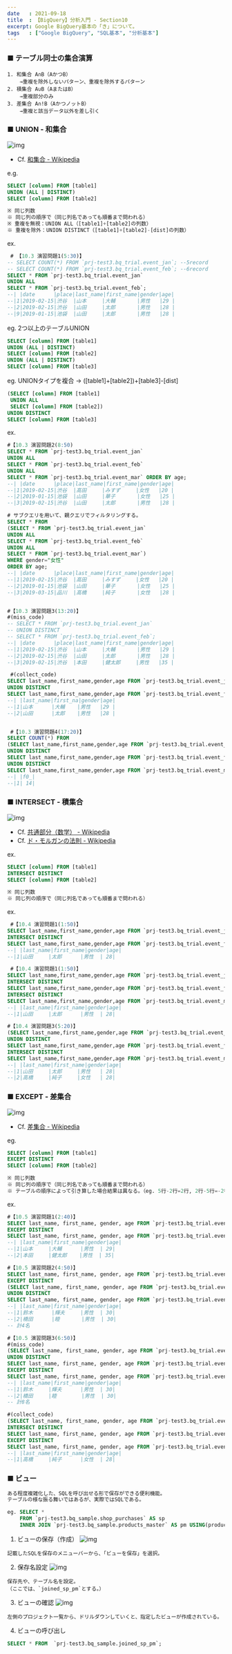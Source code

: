 ```yaml
---
date   : 2021-09-18
title  : 【BigQuery】分析入門 - Section10
excerpt: Google BigQuery基本の「き」について。
tags   : ["Google BigQuery", "SQL基本", "分析基本"]
---
```


### ■ テーブル同士の集合演算

```
1. 和集合 A∩B（AかつB）
    →重複を除外しないパターン、重複を除外するパターン
2. 積集合 A∪B（AまたはB）
    →重複部分のみ
3. 差集合 A∩!B（AかつノットB）
    →重複と該当データ以外を差し引く
```

### ■ UNION - 和集合
![img](https://upload.wikimedia.org/wikipedia/commons/thumb/2/2f/Venn_A_union_B.png/220px-Venn_A_union_B.png)
* Cf. [和集合 - Wikipedia](https://ja.wikipedia.org/wiki/%E5%92%8C%E9%9B%86%E5%90%88)

e.g.
```SQL
SELECT [column] FROM [table1]
UNION (ALL | DISTINCT)
SELECT [column] FROM [table2]

※ 同じ列数
※ 同じ列の順序で（同じ列名であっても順番まで問われる）
※ 重複を無視：UNION ALL（[table1]+[table2]の列数）
※ 重複を除外：UNION DISTINCT（[table1]+[table2]-[dist]の列数）
```
ex.
```SQL
 # 【10.3 演習問題1(5:30)】
-- SELECT COUNT(*) FROM `prj-test3.bq_trial.event_jan`; --5record
-- SELECT COUNT(*) FROM `prj-test3.bq_trial.event_feb`; --6record
SELECT * FROM `prj-test3.bq_trial.event_jan`
UNION ALL
SELECT * FROM `prj-test3.bq_trial.event_feb`;
--| |date      |place|last_name|first_name|gender|age|
--|1|2019-02-15|渋谷  |山本     |大輔       |男性   |29 |
--|2|2019-02-15|渋谷  |山田     |太郎       |男性   |28 |
--|9|2019-01-15|池袋  |山田     |太郎       |男性   |28 |
```

eg. 2つ以上のテーブルUNION
```SQL
SELECT [column] FROM [table1]
UNION (ALL | DISTINCT)
SELECT [column] FROM [table2]
UNION (ALL | DISTINCT)
SELECT [column] FROM [table3]
```
eg. UNIONタイプを複合
→ ([table1]+[table2])+[table3]-[dist]
```SQL
(SELECT [column] FROM [table1]
 UNION ALL
 SELECT [column] FROM [table2])
UNION DISTINCT
SELECT [column] FROM [table3]
```
ex.
```SQL
#【10.3 演習問題2(8:50)
SELECT * FROM `prj-test3.bq_trial.event_jan`
UNION ALL
SELECT * FROM `prj-test3.bq_trial.event_feb`
UNION ALL
SELECT * FROM `prj-test3.bq_trial.event_mar` ORDER BY age;
--| |date      |place|last_name|first_name|gender|age|
--|1|2019-02-15|渋谷  |高田     |みすず     |女性   |20 |
--|2|2019-01-15|池袋  |山田     |華子       |女性   |25 |
--|3|2019-02-15|渋谷  |山田     |太郎       |男性   |28 |

# サブクエリを用いて、親クエリでフィルタリングする。
SELECT * FROM
(SELECT * FROM `prj-test3.bq_trial.event_jan`
UNION ALL
SELECT * FROM `prj-test3.bq_trial.event_feb`
UNION ALL
SELECT * FROM `prj-test3.bq_trial.event_mar`)
WHERE gender="女性"
ORDER BY age;
--| |date      |place|last_name|first_name|gender|age|
--|1|2019-02-15|渋谷  |高田     |みすず     |女性   |20 |
--|2|2019-01-15|池袋  |山田     |華子       |女性   |25 |
--|3|2019-03-15|品川  |高橋     |純子       |女性   |28 |


#【10.3 演習問題3(13:20)】
#(miss_code)
-- SELECT * FROM `prj-test3.bq_trial.event_jan`
-- UNION DISTINCT
-- SELECT * FROM `prj-test3.bq_trial.event_feb`;
--| |date      |place|last_name|first_name|gender|age|
--|1|2019-02-15|渋谷  |山本     |大輔       |男性   |29 |
--|2|2019-02-15|渋谷  |山田     |太郎       |男性   |28 |
--|3|2019-02-15|渋谷  |本田     |健太郎     |男性   |35 |

 #(collect_code)
SELECT last_name,first_name,gender,age FROM `prj-test3.bq_trial.event_jan`
UNION DISTINCT
SELECT last_name,first_name,gender,age FROM `prj-test3.bq_trial.event_feb`;
--| |last_name|first_na|gender|age|
--|1|山本      |大輔    |男性   |29 |
--|2|山田      |太郎    |男性   |28 |


 #【10.3 演習問題4(17:20)】
SELECT COUNT(*) FROM
(SELECT last_name,first_name,gender,age FROM `prj-test3.bq_trial.event_jan`
UNION DISTINCT
SELECT last_name,first_name,gender,age FROM `prj-test3.bq_trial.event_feb`
UNION DISTINCT
SELECT last_name,first_name,gender,age FROM `prj-test3.bq_trial.event_mar`);
--| |f0_|
--|1| 14|
```

### ■ INTERSECT - 積集合
![img](https://upload.wikimedia.org/wikipedia/commons/thumb/2/2d/Interseccion.svg/250px-Interseccion.svg.png)
* Cf. [共通部分（数学） - Wikipedia](https://ja.wikipedia.org/wiki/%E5%85%B1%E9%80%9A%E9%83%A8%E5%88%86_(%E6%95%B0%E5%AD%A6))
* Cf. [ド・モルガンの法則 - Wikipedia](https://ja.wikipedia.org/wiki/%E3%83%89%E3%83%BB%E3%83%A2%E3%83%AB%E3%82%AC%E3%83%B3%E3%81%AE%E6%B3%95%E5%89%87)

ex.
```SQL
SELECT [column] FROM [table1]
INTERSECT DISTINCT
SELECT [column] FROM [table2]

※ 同じ列数
※ 同じ列の順序で（同じ列名であっても順番まで問われる）
```

ex.
```SQL
 #【10.4 演習問題1(1:50)】
SELECT last_name,first_name,gender,age FROM `prj-test3.bq_trial.event_jan`
INTERSECT DISTINCT
SELECT last_name,first_name,gender,age FROM `prj-test3.bq_trial.event_feb`;
--| |last_name|first_name|gender|age|
--|1|山田     |太郎      |男性  | 28|

 #【10.4 演習問題1(1:50)】
SELECT last_name,first_name,gender,age FROM `prj-test3.bq_trial.event_jan`
INTERSECT DISTINCT
SELECT last_name,first_name,gender,age FROM `prj-test3.bq_trial.event_feb`
INTERSECT DISTINCT
SELECT last_name,first_name,gender,age FROM `prj-test3.bq_trial.event_mar`;
--| |last_name|first_name|gender|age|
--|1|山田     |太郎      |男性  | 28|

#【10.4 演習問題3(5:20)】
(SELECT last_name,first_name,gender,age FROM `prj-test3.bq_trial.event_jan`
UNION DISTINCT
SELECT last_name,first_name,gender,age FROM `prj-test3.bq_trial.event_feb`)
INTERSECT DISTINCT
SELECT last_name,first_name,gender,age FROM `prj-test3.bq_trial.event_mar`;
--| |last_name|first_name|gender|age|
--|1|山田     |太郎     |男性   | 28|
--|2|高橋     |純子     |女性   | 28|
```

### ■ EXCEPT - 差集合

![img](https://upload.wikimedia.org/wikipedia/commons/thumb/e/e6/Venn0100.svg/220px-Venn0100.svg.png)
* Cf. [差集合 - Wikipedia](https://ja.wikipedia.org/wiki/%E5%B7%AE%E9%9B%86%E5%90%88)

eg.
```SQL
SELECT [column] FROM [table1]
EXCEPT DISTINCT
SELECT [column] FROM [table2]

※ 同じ列数
※ 同じ列の順序で（同じ列名であっても順番まで問われる）
※ テーブルの順序によって引き算した場合結果は異なる。（eg. 5行-2行=2行, 2行-5行=-2行）
```
ex.
```SQL
#【10.5 演習問題1(2:40)】
SELECT last_name, first_name, gender, age FROM `prj-test3.bq_trial.event_feb`
EXCEPT DISTINCT
SELECT last_name, first_name, gender, age FROM `prj-test3.bq_trial.event_jan`;
--| |last_name|first_name|gender|age|
--|1|山本     |大輔      |男性  | 29|
--|2|本田     |健太郎    |男性  | 35|

#【10.5 演習問題2(4:50)】
SELECT last_name, first_name, gender, age FROM `prj-test3.bq_trial.event_mar`
EXCEPT DISTINCT
(SELECT last_name, first_name, gender, age FROM `prj-test3.bq_trial.event_jan`
UNION DISTINCT
SELECT last_name, first_name, gender, age FROM `prj-test3.bq_trial.event_feb`);
--| |last_name|first_name|gender|age|
--|1|鈴木      |輝夫     |男性  | 30|
--|2|橋田      |睦       |男性  | 30|
-- 計4名

#【10.5 演習問題3(6:50)】
#(miss_code)
(SELECT last_name, first_name, gender, age FROM `prj-test3.bq_trial.event_mar`
UNION DISTINCT
SELECT last_name, first_name, gender, age FROM `prj-test3.bq_trial.event_jan`)
EXCEPT DISTINCT
SELECT last_name, first_name, gender, age FROM `prj-test3.bq_trial.event_feb`;
--| |last_name|first_name|gender|age|
--|1|鈴木     |輝夫      |男性  | 30|
--|2|橋田     |睦        |男性  | 30|
-- 計8名

#(collect_code)
(SELECT last_name, first_name, gender, age FROM `prj-test3.bq_trial.event_mar`
INTERSECT DISTINCT
SELECT last_name, first_name, gender, age FROM `prj-test3.bq_trial.event_jan`)
EXCEPT DISTINCT
SELECT last_name, first_name, gender, age FROM `prj-test3.bq_trial.event_feb`;
--| |last_name|first_name|gender|age|
--|1|高橋     |純子      |女性  | 28|
```


### ■ ビュー
```SQL
ある程度複雑化した、SQLを呼び出せる形で保存ができる便利機能。
テーブルの様な振る舞いではあるが、実際ではSQLである。

eg. SELECT *
    FROM `prj-test3.bq_sample.shop_purchases` AS sp
    INNER JOIN `prj-test3.bq_sample.products_master` AS pm USING(product_id);
```


1. ビューの保存（作成）
![img](https://i.gyazo.com/1df5f397b46f95b369f57ad92b592957.png)
```
記載したSQLを保存のメニューバーから、「ビューを保存」を選択。
```

2. 保存名設定
![img](https://i.gyazo.com/e6c369473d2b6c0fc020e836c003e587.png)
```
保存先や、テーブル名を設定。
（ここでは、`joined_sp_pm`とする。）
```

3. ビューの確認
![img](https://i.gyazo.com/b8ac13d91a7b5ec9798445272955f62e.png)
```
左側のプロジェクト一覧から、ドリルダウンしていくと、指定したビューが作成されている。
```

4. ビューの呼び出し
```SQL
SELECT * FROM  `prj-test3.bq_sample.joined_sp_pm`;
```
